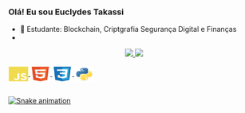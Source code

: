 ### Olá! Eu sou Euclydes Takassi

- 🌱  Estudante: Blockchain, Criptgrafia Segurança Digital e Finanças 
-   

<div align="center">
  <a href="https://github.com/Takassi">
  <img height="180em" src="https://github-readme-stats.vercel.app/api?username=Takassi&show_icons=true&theme=gotham&include_all_commits=true&count_private=true"/>
  <img height="180em" src="https://github-readme-stats.vercel.app/api/top-langs/?username=Takassi&layout=compact&langs_count=7&theme=gotham"/>
</div>

  
  <div style="display: inline_block"><br>
  <img align="center" alt="Rafa-Js" height="30" width="40" src="https://raw.githubusercontent.com/devicons/devicon/master/icons/javascript/javascript-plain.svg">
  <img align="center" alt="HTML" height="30" width="40" src="https://raw.githubusercontent.com/devicons/devicon/master/icons/html5/html5-original.svg">
  <img align="center" alt="CSS" height="30" width="40" src="https://raw.githubusercontent.com/devicons/devicon/master/icons/css3/css3-original.svg">
  <img align="center" alt="Python" height="30" width="40" src="https://raw.githubusercontent.com/devicons/devicon/master/icons/python/python-original.svg">
  
</div>
  
  ##
  
  ![Snake animation](https://github.com/takassi/takassi/blob/output/github-contribution-grid-snake.svg)
